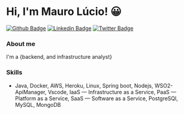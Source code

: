 # Hi, I'm Mauro Lúcio! :grinning: 
[![Github Badge](https://img.shields.io/badge/-Github-000?style=flat-square&logo=Github&logoColor=white&link=https://github.com/mauroslucios)](https://github.com/mauroslucios)
[![Linkedin Badge](https://img.shields.io/badge/-LinkedIn-blue?style=flat-square&logo=Linkedin&logoColor=white&link=https://www.linkedin.com/in/mauro-lúcio-pereira/)](https://www.linkedin.com/in/mauro-lúcio-pereira/)
[![Twitter Badge](https://img.shields.io/badge/-Twitter-1ca0f1?style=flat-square&labelColor=1ca0f1&logo=twitter&logoColor=white&link=https://twitter.com/mauroslucios)](https://twitter.com/mauroslucios)

### About me
I'm a {backend, and infrastructure analyst} 

### Skills
- Java, Docker, AWS, Heroku, Linux, Spring boot, Nodejs, WSO2-ApiManager, Vscode, IaaS — Infrastructure as a Service, PaaS — Platform as a Service, SaaS — Software as a Service, PostgreSQl, MySQL, MongoDB

